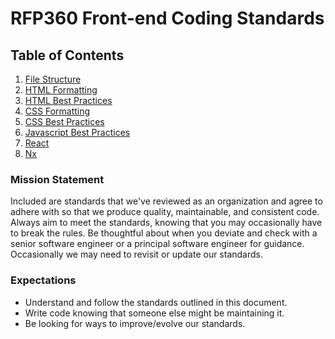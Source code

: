# RFP360 Front-end Coding Standards
## Table of Contents

1. [File Structure](/standards/files.md)
1. [HTML Formatting](/standards/html.md#html-formatting)
1. [HTML Best Practices](/standards/html.md#html-best-practices)
1. [CSS Formatting](/standards/css.md#css-formatting)
1. [CSS Best Practices](/standards/css.md#css-best-practices)
1. [Javascript Best Practices](/standards/js.md)
1. [React](/standards/react.md)
1. [Nx](/standards/nx.md)

### Mission Statement
Included are standards that we've reviewed as an organization and agree to adhere with so that we produce quality, maintainable, and consistent code. Always aim to meet the standards, knowing that you may occasionally have to break the rules. Be thoughtful about when you deviate and check with a senior software engineer or a principal software engineer for guidance. Occasionally we may need to revisit or update our standards.

### Expectations
* Understand and follow the standards outlined in this document.
* Write code knowing that someone else might be maintaining it.
* Be looking for ways to improve/evolve our standards.

